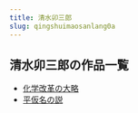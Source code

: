 ```yaml
---
title: 清水卯三郎
slug: qingshuimaosanlang0a
---
```


## 清水卯三郎の作品一覧

- [化学改革の大略](huaxuegaigenodalue88)
- [平仮名の説](pingjiamingnoshuo48)

